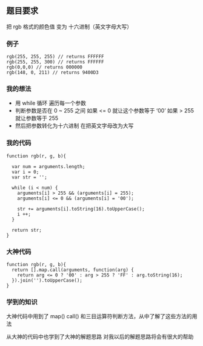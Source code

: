## 题目要求

把 rgb 格式的颜色值 变为 十六进制（英文字母大写）

### 例子

    rgb(255, 255, 255) // returns FFFFFF
    rgb(255, 255, 300) // returns FFFFFF
    rgb(0,0,0) // returns 000000
    rgb(148, 0, 211) // returns 9400D3

### 我的想法

* 用 while 循环 遍历每一个参数 
* 判断参数是否在 0 ~ 255 之间 如果 <= 0 就让这个参数等于 ‘00’  如果 > 255 就让参数等于 255
* 然后把参数转化为十六进制 在把英文字母改为大写

### 我的代码

    function rgb(r, g, b){
   
  	  var num = arguments.length;
  	  var i = 0;
 	  var str = '';

      while (i < num) {
        arguments[i] > 255 && (arguments[i] = 255);
        arguments[i] <= 0 && (arguments[i] = '00');
  
        str += arguments[i].toString(16).toUpperCase();
        i ++; 
      }

      return str;
    }

### 大神代码

    function rgb(r, g, b){
      return [].map.call(arguments, function(arg) {
        return arg <= 0 ? '00' : arg > 255 ? 'FF' : arg.toString(16);
      }).join('').toUpperCase();
    }

### 学到的知识

大神代码中用到了 map() call() 和三目运算符判断方法，从中了解了这些方法的用法


从大神的代码中也学到了大神的解题思路 对我以后的解题思路将会有很大的帮助
